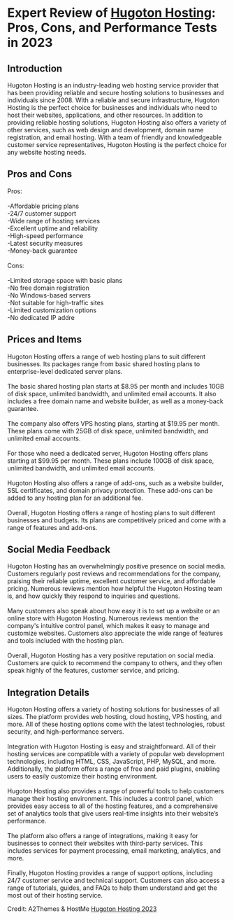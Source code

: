 <h1>Expert Review of <a href="https://a2themes.com/hugoton-hosting-reviews">Hugoton Hosting</a>: Pros, Cons, and Performance Tests in 2023</h1>
<h2>Introduction</h2>
Hugoton Hosting is an industry-leading web hosting service provider that has been providing reliable and secure hosting solutions to businesses and individuals since 2008. With a reliable and secure infrastructure, Hugoton Hosting is the perfect choice for businesses and individuals who need to host their websites, applications, and other resources. In addition to providing reliable hosting solutions, Hugoton Hosting also offers a variety of other services, such as web design and development, domain name registration, and email hosting. With a team of friendly and knowledgeable customer service representatives, Hugoton Hosting is the perfect choice for any website hosting needs.
<h2>Pros and Cons</h2>
Pros:<br><br>-Affordable pricing plans<br>-24/7 customer support<br>-Wide range of hosting services<br>-Excellent uptime and reliability<br>-High-speed performance<br>-Latest security measures<br>-Money-back guarantee<br><br>Cons:<br><br>-Limited storage space with basic plans<br>-No free domain registration<br>-No Windows-based servers<br>-Not suitable for high-traffic sites<br>-Limited customization options<br>-No dedicated IP addre
<h2>Prices and Items</h2>
Hugoton Hosting offers a range of web hosting plans to suit different businesses. Its packages range from basic shared hosting plans to enterprise-level dedicated server plans. <br><br>The basic shared hosting plan starts at $8.95 per month and includes 10GB of disk space, unlimited bandwidth, and unlimited email accounts. It also includes a free domain name and website builder, as well as a money-back guarantee. <br><br>The company also offers VPS hosting plans, starting at $19.95 per month. These plans come with 25GB of disk space, unlimited bandwidth, and unlimited email accounts. <br><br>For those who need a dedicated server, Hugoton Hosting offers plans starting at $99.95 per month. These plans include 100GB of disk space, unlimited bandwidth, and unlimited email accounts.<br><br>Hugoton Hosting also offers a range of add-ons, such as a website builder, SSL certificates, and domain privacy protection. These add-ons can be added to any hosting plan for an additional fee.<br><br>Overall, Hugoton Hosting offers a range of hosting plans to suit different businesses and budgets. Its plans are competitively priced and come with a range of features and add-ons.
<h2>Social Media Feedback</h2>
Hugoton Hosting has an overwhelmingly positive presence on social media. Customers regularly post reviews and recommendations for the company, praising their reliable uptime, excellent customer service, and affordable pricing. Numerous reviews mention how helpful the Hugoton Hosting team is, and how quickly they respond to inquiries and questions.<br><br>Many customers also speak about how easy it is to set up a website or an online store with Hugoton Hosting. Numerous reviews mention the company's intuitive control panel, which makes it easy to manage and customize websites. Customers also appreciate the wide range of features and tools included with the hosting plan.<br><br>Overall, Hugoton Hosting has a very positive reputation on social media. Customers are quick to recommend the company to others, and they often speak highly of the features, customer service, and pricing.
<h2>Integration Details</h2>
Hugoton Hosting offers a variety of hosting solutions for businesses of all sizes. The platform provides web hosting, cloud hosting, VPS hosting, and more. All of these hosting options come with the latest technologies, robust security, and high-performance servers.<br><br>Integration with Hugoton Hosting is easy and straightforward. All of their hosting services are compatible with a variety of popular web development technologies, including HTML, CSS, JavaScript, PHP, MySQL, and more. Additionally, the platform offers a range of free and paid plugins, enabling users to easily customize their hosting environment.<br><br>Hugoton Hosting also provides a range of powerful tools to help customers manage their hosting environment. This includes a control panel, which provides easy access to all of the hosting features, and a comprehensive set of analytics tools that give users real-time insights into their website’s performance.<br><br>The platform also offers a range of integrations, making it easy for businesses to connect their websites with third-party services. This includes services for payment processing, email marketing, analytics, and more.<br><br>Finally, Hugoton Hosting provides a range of support options, including 24/7 customer service and technical support. Customers can also access a range of tutorials, guides, and FAQs to help them understand and get the most out of their hosting service.
<p>Credit: A2Themes & HostMe <a href="https://a2themes.com/hugoton-hosting-reviews">Hugoton Hosting 2023</a></p>